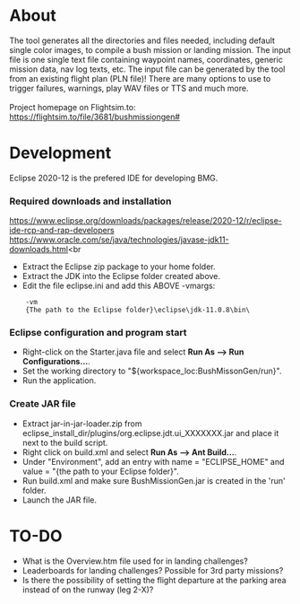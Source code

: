 # About

The tool generates all the directories and files needed, including default single color images, to compile a bush mission or landing mission. The input file is one single text file containing waypoint names, coordinates, generic mission data, nav log texts, etc. The input file can be generated by the tool from an existing flight plan (PLN file)! There are many options to use to trigger failures, warnings, play WAV files or TTS and much more.<br>
<br>
Project homepage on Flightsim.to:<br>
https://flightsim.to/file/3681/bushmissiongen#

# Development

Eclipse 2020-12 is the prefered IDE for developing BMG.

### Required downloads and installation

https://www.eclipse.org/downloads/packages/release/2020-12/r/eclipse-ide-rcp-and-rap-developers<br>
https://www.oracle.com/se/java/technologies/javase-jdk11-downloads.html<br
<br>
* Extract the Eclipse zip package to your home folder.
* Extract the JDK into the Eclipse folder created above.
* Edit the file eclipse.ini and add this ABOVE -vmargs:<br>
```
    -vm
    {The path to the Eclipse folder}\eclipse\jdk-11.0.8\bin\
```

### Eclipse configuration and program start

* Right-click on the Starter.java file and select <b>Run As --> Run Configurations...</b>.
* Set the working directory to "${workspace_loc:BushMissonGen/run}".
* Run the application.

### Create JAR file

* Extract jar-in-jar-loader.zip from eclipse_install_dir/plugins/org.eclipse.jdt.ui_XXXXXXX.jar and place it next to the build script.
* Right click on build.xml and select <b>Run As --> Ant Build...</b>.
* Under "Environment", add an entry with name = "ECLIPSE_HOME" and value = "{the path to your Eclipse folder}".
* Run build.xml and make sure BushMissionGen.jar is created in the 'run' folder.
* Launch the JAR file.

# TO-DO

* What is the Overview.htm file used for in landing challenges?
* Leaderboards for landing challenges? Possible for 3rd party missions?
* Is there the possibility of setting the flight departure at the parking area instead of on the runway (leg 2-X)?
